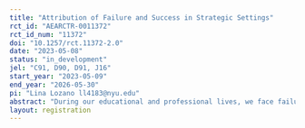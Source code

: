 ```yaml
---
title: "Attribution of Failure and Success in Strategic Settings"
rct_id: "AEARCTR-0011372"
rct_id_num: "11372"
doi: "10.1257/rct.11372-2.0"
date: "2023-05-08"
status: "in_development"
jel: "C91, D90, D91, J16"
start_year: "2023-05-09"
end_year: "2026-05-30"
pi: "Lina Lozano ll4183@nyu.edu"
abstract: "During our educational and professional lives, we face failures and successes that we need to justify to ourselves and others. In most cases, failure and success are the results of an unknown combination of both internal factors (i.e., own ability and exerted effort) and external factors that are outside one own’s control (i.e., others or luck). The evidence suggests that when people attribute the causes of failure and success they often exhibit a “self-attribution bias” -attribute success to their own merit and failure to external sources- to maintain self-esteem. In this project, we study an additional reason for the self-attribution bias, a strategic one. We use an online experiment to test how individuals attribute noisy feedback when the source of the final outcome can be due to their own ability, someone else ability, or the computer's fault. In addition, following recent evidence on gender differences in attribution biases, we also test whether men and women use different failure and success justifications and study the consequences of it in a hiring context. Understanding the nature and economic consequences of gender differences in attribution of failures/successes is crucial, as it could be one of the causes of the observed gender gaps in the labor market such as the under-representation of women in top-level positions. Furthermore, following the recent literature on algorithm aversion, we also test whether people use different justifications when the source of the failure or success is due to another person versus when it is due to the computer, and study the perception of such justifications in a hiring context."
layout: registration
---
```


